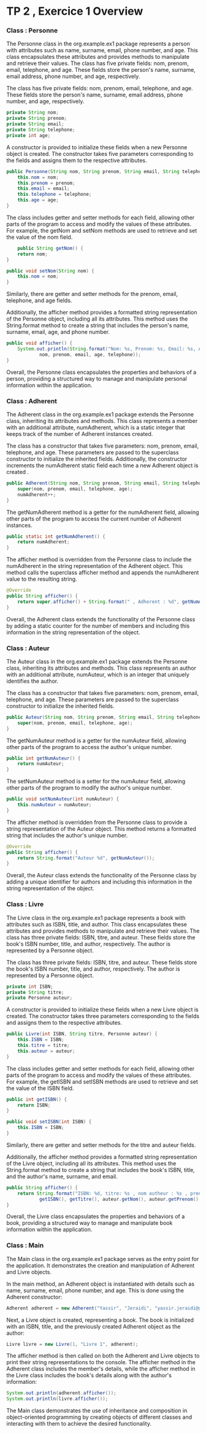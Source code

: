 # TP 2 , Exercice 1 Overview

### Class : Personne

The Personne class in the org.example.ex1 package represents a person with attributes such as name, surname, email,
phone number, and age. This class encapsulates these attributes and provides methods to manipulate and retrieve their
values. The class has five private fields: nom, prenom, email, telephone, and age. These fields store the person's name,
surname, email address, phone number, and age, respectively.

The class has five private fields: nom, prenom, email, telephone, and age. These fields store the person's name,
surname, email address, phone number, and age, respectively.

```java
private String nom;
private String prenom;
private String email;
private String telephone;
private int age;
```

A constructor is provided to initialize these fields when a new Personne object is created. The constructor takes five
parameters corresponding to the fields and assigns them to the respective attributes.

```java
public Personne(String nom, String prenom, String email, String telephone, int age) {
    this.nom = nom;
    this.prenom = prenom;
    this.email = email;
    this.telephone = telephone;
    this.age = age;
}
```

The class includes getter and setter methods for each field, allowing other parts of the program to access and modify
the values of these attributes. For example, the getNom and setNom methods are used to retrieve and set the value of the
nom field.

```java
    public String getNom() {
    return nom;
}
```

```java
public void setNom(String nom) {
    this.nom = nom;
}
```

Similarly, there are getter and setter methods for the prenom, email, telephone, and age fields.

Additionally, the afficher method provides a formatted string representation of the Personne object, including all its attributes. This method uses the String.format method to create a string that includes the person's name, surname, email, age, and phone number.

```java
public void afficher() {
    System.out.println(String.format("Nom: %s, Prenom: %s, Email: %s, Age: %d, Telephone: %s",
            nom, prenom, email, age, telephone));
}
```

Overall, the Personne class encapsulates the properties and behaviors of a person, providing a structured way to manage and manipulate personal information within the application.




### Class : Adherent

The Adherent class in the org.example.ex1 package extends the Personne class, inheriting its attributes and methods. This class represents a member with an additional attribute, numAdherent, which is a static integer that keeps track of the number of Adherent instances created.

The class has a constructor that takes five parameters: nom, prenom, email, telephone, and age. These parameters are passed to the superclass constructor to initialize the inherited fields. Additionally, the constructor increments the numAdherent static field each time a new Adherent object is created .

```java
public Adherent(String nom, String prenom, String email, String telephone, int age) {
    super(nom, prenom, email, telephone, age);
    numAdherent++;
}
```

The getNumAdherent method is a getter for the numAdherent field, allowing other parts of the program to access the current number of Adherent instances.

```java
public static int getNumAdherent() {
    return numAdherent;
}
```

The afficher method is overridden from the Personne class to include the numAdherent in the string representation of the Adherent object. This method calls the superclass afficher method and appends the numAdherent value to the resulting string.

```java
@Override
public String afficher() {
    return super.afficher() + String.format(" , Adherent : %d", getNumAdherent());
}
```

Overall, the Adherent class extends the functionality of the Personne class by adding a static counter for the number of members and including this information in the string representation of the object.




### Class : Auteur 

The Auteur class in the org.example.ex1 package extends the Personne class, inheriting its attributes and methods. This class represents an author with an additional attribute, numAuteur, which is an integer that uniquely identifies the author.

The class has a constructor that takes five parameters: nom, prenom, email, telephone, and age. These parameters are passed to the superclass constructor to initialize the inherited fields.

```java
public Auteur(String nom, String prenom, String email, String telephone, int age) {
    super(nom, prenom, email, telephone, age);
}
```

The getNumAuteur method is a getter for the numAuteur field, allowing other parts of the program to access the author's unique number.

```java
public int getNumAuteur() {
    return numAuteur;
}
```

The setNumAuteur method is a setter for the numAuteur field, allowing other parts of the program to modify the author's unique number.

```java
public void setNumAuteur(int numAuteur) {
    this.numAuteur = numAuteur;
}
```

The afficher method is overridden from the Personne class to provide a string representation of the Auteur object. This method returns a formatted string that includes the author's unique number.

```java
@Override
public String afficher() {
    return String.format("Auteur %d", getNumAuteur());
}
```

Overall, the Auteur class extends the functionality of the Personne class by adding a unique identifier for authors and including this information in the string representation of the object.




### Class : Livre

The Livre class in the org.example.ex1 package represents a book with attributes such as ISBN, title, and author. This class encapsulates these attributes and provides methods to manipulate and retrieve their values.  The class has three private fields: ISBN, titre, and auteur. These fields store the book's ISBN number, title, and author, respectively. The author is represented by a Personne object.

The class has three private fields: ISBN, titre, and auteur. These fields store the book's ISBN number, title, and author, respectively. The author is represented by a Personne object.

```java
private int ISBN;
private String titre;
private Personne auteur;
```

A constructor is provided to initialize these fields when a new Livre object is created. The constructor takes three parameters corresponding to the fields and assigns them to the respective attributes.

```java
public Livre(int ISBN, String titre, Personne auteur) {
    this.ISBN = ISBN;
    this.titre = titre;
    this.auteur = auteur;
}
```

The class includes getter and setter methods for each field, allowing other parts of the program to access and modify the values of these attributes. For example, the getISBN and setISBN methods are used to retrieve and set the value of the ISBN field.

```java
public int getISBN() {
    return ISBN;
}
```

```java
public void setISBN(int ISBN) {
    this.ISBN = ISBN;
}
```

Similarly, there are getter and setter methods for the titre and auteur fields.

Additionally, the afficher method provides a formatted string representation of the Livre object, including all its attributes. This method uses the String.format method to create a string that includes the book's ISBN, title, and the author's name, surname, and email.

```java
public String afficher() {
    return String.format("ISBN: %d, titre: %s , nom autheur : %s , prenom autheur : %s , email autheur : %s",
            getISBN(), getTitre(), auteur.getNom(), auteur.getPrenom(), auteur.getEmail());
}
```

Overall, the Livre class encapsulates the properties and behaviors of a book, providing a structured way to manage and manipulate book information within the application.




### Class : Main

The Main class in the org.example.ex1 package serves as the entry point for the application. It demonstrates the creation and manipulation of Adherent and Livre objects.

In the main method, an Adherent object is instantiated with details such as name, surname, email, phone number, and age. This is done using the Adherent constructor:

```java
Adherent adherent = new Adherent("Yassir", "Jeraidi", "yassir.jeraidi@gmail.com", "0600000000", 21);
```

Next, a Livre object is created, representing a book. The book is initialized with an ISBN, title, and the previously created Adherent object as the author:

```java
Livre livre = new Livre(1, "Livre 1", adherent);
```

The afficher method is then called on both the Adherent and Livre objects to print their string representations to the console. The afficher method in the Adherent class includes the member's details, while the afficher method in the Livre class includes the book's details along with the author's information:

```java
System.out.println(adherent.afficher());
System.out.println(livre.afficher());
```

The Main class demonstrates the use of inheritance and composition in object-oriented programming by creating objects of different classes and interacting with them to achieve the desired functionality.